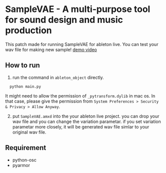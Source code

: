 # SampleVAE - A multi-purpose tool for sound design and music production
This patch made for running SampleVAE for ableton live.
You can test your wav file for making new sample!
[demo video](https://vimeo.com/385646336)

## How to run
1. run the command in `ableton_object` directly.

```
  python main.py
```
It might need to allow the permission of `_pytransform.dylib` in mac os.
In that case, please give the permission from `System Preferences > Security & Privacy > Allow Anyway`.


2. put `SampleVAE.amxd` into the your ableton live project.
   you can drop your wav file and you can change the variation parametar.
   if you set variation parametar more closely, it will be generated wav file simlar to your original wav file.

## Requirement
- python-osc
- pyarmor
